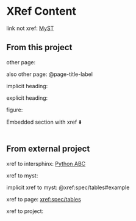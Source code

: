 # XRef Content

link not xref: [MyST](https://mystmd.org)

## From this project

other page: [](#page-fm-label)

also other page: @page-title-label

implicit heading: [](#implicit-heading)

explicit heading: [](#explicit-heading)

figure: [](#my-fig)

Embedded section with xref ⬇️

```{embed} #section-with-xref
```

## From external project

xref to intersphinx: [Python ABC](xref:python#library/abc)

xref to myst: [](xref:spec#admonition)

implicit xref to myst: @xref:spec/tables#example

xref to page: <xref:spec/tables>

xref to project: [](xref:spec)